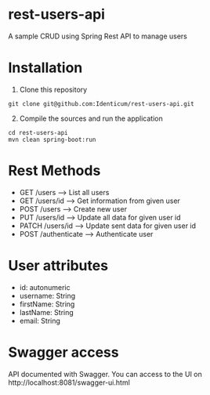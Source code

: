 # rest-users-api
A sample CRUD using Spring Rest API to manage users

# Installation

1. Clone this repository

```
git clone git@github.com:Identicum/rest-users-api.git
```

2. Compile the sources and run the application

```
cd rest-users-api
mvn clean spring-boot:run
```

# Rest Methods

* GET /users --> List all users
* GET /users/id --> Get information from given user
* POST /users --> Create new user
* PUT /users/id --> Update all data for given user id
* PATCH /users/id --> Update sent data for given user id
* POST /authenticate --> Authenticate user


# User attributes

* id: autonumeric
* username: String
* firstName: String
* lastName: String
* email: String


# Swagger access

API documented with Swagger. You can access to the UI on http://localhost:8081/swagger-ui.html
